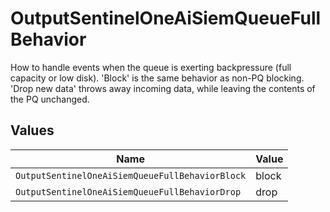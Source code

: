 # OutputSentinelOneAiSiemQueueFullBehavior

How to handle events when the queue is exerting backpressure (full capacity or low disk). 'Block' is the same behavior as non-PQ blocking. 'Drop new data' throws away incoming data, while leaving the contents of the PQ unchanged.


## Values

| Name                                            | Value                                           |
| ----------------------------------------------- | ----------------------------------------------- |
| `OutputSentinelOneAiSiemQueueFullBehaviorBlock` | block                                           |
| `OutputSentinelOneAiSiemQueueFullBehaviorDrop`  | drop                                            |
